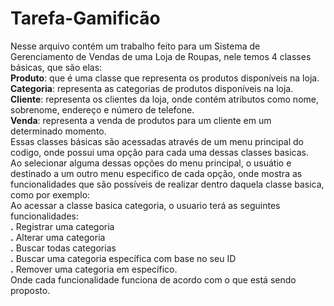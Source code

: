 # Tarefa-Gamificão

Nesse arquivo contém um trabalho feito para um Sistema de Gerenciamento de Vendas de uma Loja de Roupas, nele temos 4 classes básicas, que são elas:<br>
**Produto**: que é uma classe que representa os produtos disponíveis na loja. <br>
**Categoria**: representa as categorias de produtos disponíveis na loja. <br>
**Cliente**: representa os clientes da loja, onde contém atributos como nome, sobrenome, endereço e número de telefone. <br>
**Venda**: representa a venda de produtos para um cliente em um determinado momento. <br>
Essas classes básicas são acessadas através de um menu principal do codigo, onde possui uma opção para cada uma dessas classes basicas. <br>
Ao selecionar alguma dessas opções do menu principal, o usuátio e destinado a um outro menu especifico de cada opção, onde mostra as funcionalidades que são possíveis de realizar dentro daquela classe basica, como por exemplo: <br>
Ao acessar a classe basica categoria, o usuario terá as seguintes funcionalidades:<br>
**.** Registrar uma categoria<br>
**.** Alterar uma categoria <br>
**.** Buscar todas categorias <br>
**.** Buscar uma categoria específica com base no seu ID <br>
**.** Remover uma categoria em específico. <br>
Onde cada funcionalidade funciona de acordo com o que está sendo proposto.

